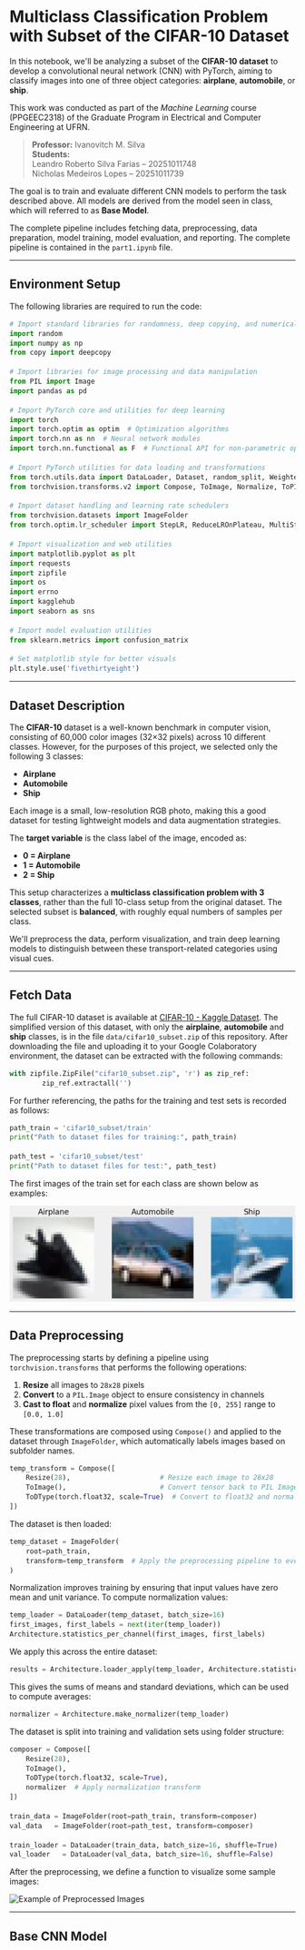 # Multiclass Classification Problem with Subset of the CIFAR-10 Dataset

In this notebook, we'll be analyzing a subset of the **CIFAR-10 dataset** to develop a convolutional neural network (CNN) with PyTorch, aiming to classify images into one of three object categories: **airplane**, **automobile**, or **ship**.

This work was conducted as part of the *Machine Learning* course (PPGEEC2318) of the Graduate Program in Electrical and Computer Engineering at UFRN. 

> **Professor:** Ivanovitch M. Silva  
> **Students:**  
> Leandro Roberto Silva Farias – 20251011748  
> Nicholas Medeiros Lopes – 20251011739

The goal is to train and evaluate different CNN models to perform the task described above. All models are derived from the model seen in class, which will referred to as **Base Model**. 

The complete pipeline includes fetching data, preprocessing, data preparation, model training, model evaluation, and reporting. The complete pipeline is contained in the `part1.ipynb` file.

---

## Environment Setup

The following libraries are required to run the code:

```python
# Import standard libraries for randomness, deep copying, and numerical operations
import random
import numpy as np
from copy import deepcopy

# Import libraries for image processing and data manipulation
from PIL import Image
import pandas as pd

# Import PyTorch core and utilities for deep learning
import torch
import torch.optim as optim  # Optimization algorithms
import torch.nn as nn  # Neural network modules
import torch.nn.functional as F  # Functional API for non-parametric operations

# Import PyTorch utilities for data loading and transformations
from torch.utils.data import DataLoader, Dataset, random_split, WeightedRandomSampler
from torchvision.transforms.v2 import Compose, ToImage, Normalize, ToPILImage, Resize, ToDtype

# Import dataset handling and learning rate schedulers
from torchvision.datasets import ImageFolder
from torch.optim.lr_scheduler import StepLR, ReduceLROnPlateau, MultiStepLR, CyclicLR, LambdaLR

# Import visualization and web utilities
import matplotlib.pyplot as plt
import requests
import zipfile
import os
import errno
import kagglehub
import seaborn as sns

# Import model evaluation utilities
from sklearn.metrics import confusion_matrix

# Set matplotlib style for better visuals
plt.style.use('fivethirtyeight')
```

---

## Dataset Description

The **CIFAR-10** dataset is a well-known benchmark in computer vision, consisting of 60,000 color images (32×32 pixels) across 10 different classes. However, for the purposes of this project, we selected only the following 3 classes:

- **Airplane**  
- **Automobile**  
- **Ship**  

Each image is a small, low-resolution RGB photo, making this a good dataset for testing lightweight models and data augmentation strategies.

The **target variable** is the class label of the image, encoded as:

- **0 = Airplane**  
- **1 = Automobile**  
- **2 = Ship**  

This setup characterizes a **multiclass classification problem with 3 classes**, rather than the full 10-class setup from the original dataset. The selected subset is **balanced**, with roughly equal numbers of samples per class.

We'll preprocess the data, perform visualization, and train deep learning models to distinguish between these transport-related categories using visual cues.

---

## Fetch Data

The full CIFAR-10 dataset is available at [CIFAR-10 - Kaggle Dataset](https://www.kaggle.com/datasets/ayush1220/cifar10). The simplified version of this dataset, with only the **airplaine**, **automobile** and **ship** classes, is in the file `data/cifar10_subset.zip` of this repository. After downloading the file and uploading it to your Google Colaboratory environment, the dataset can be extracted with the following commands:

```python
with zipfile.ZipFile("cifar10_subset.zip", 'r') as zip_ref:
        zip_ref.extractall('')
```

For further referencing, the paths for the training and test sets is recorded as follows:

```python
path_train = 'cifar10_subset/train'
print("Path to dataset files for training:", path_train)

path_test = 'cifar10_subset/test'
print("Path to dataset files for test:", path_test)
```

The first images of the train set for each class are shown below as examples:

![Dataset Examples](images/dataset_examples.png)

---

## Data Preprocessing

The preprocessing starts by defining a pipeline using `torchvision.transforms` that performs the following operations:

1. **Resize** all images to `28x28` pixels  
2. **Convert** to a `PIL.Image` object to ensure consistency in channels  
3. **Cast to float** and **normalize** pixel values from the `[0, 255]` range to `[0.0, 1.0]`  

These transformations are composed using `Compose()` and applied to the dataset through `ImageFolder`, which automatically labels images based on subfolder names.

```python
temp_transform = Compose([
    Resize(28),                      # Resize each image to 28x28
    ToImage(),                       # Convert tensor back to PIL Image (RGB)
    ToDType(torch.float32, scale=True)  # Convert to float32 and normalize pixel values to [0,1]
])
```

The dataset is then loaded:

```python
temp_dataset = ImageFolder(
    root=path_train,
    transform=temp_transform  # Apply the preprocessing pipeline to every image
)
```

Normalization improves training by ensuring that input values have zero mean and unit variance. To compute normalization values:

```python
temp_loader = DataLoader(temp_dataset, batch_size=16)
first_images, first_labels = next(iter(temp_loader))
Architecture.statistics_per_channel(first_images, first_labels)
```

We apply this across the entire dataset:

```python
results = Architecture.loader_apply(temp_loader, Architecture.statistics_per_channel)
```

This gives the sums of means and standard deviations, which can be used to compute averages:

```python
normalizer = Architecture.make_normalizer(temp_loader)
```

The dataset is split into training and validation sets using folder structure:

```python
composer = Compose([
    Resize(28),
    ToImage(),
    ToDType(torch.float32, scale=True),
    normalizer  # Apply normalization transform
])

train_data = ImageFolder(root=path_train, transform=composer)
val_data   = ImageFolder(root=path_test, transform=composer)

train_loader = DataLoader(train_data, batch_size=16, shuffle=True)
val_loader   = DataLoader(val_data, batch_size=16, shuffle=False)
```

After the preprocessing, we define a function to visualize some sample images:

![Example of Preprocessed Images](images/preprocessing.png)

---

## Base CNN Model



